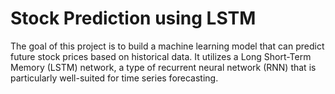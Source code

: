 # Stock Prediction using LSTM
 The goal of this project is to build a machine learning model that can predict future stock prices based on historical data. It utilizes a Long Short-Term Memory (LSTM) network, a type of recurrent neural network (RNN) that is particularly well-suited for time series forecasting.
